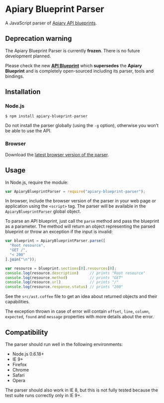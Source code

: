 Apiary Blueprint Parser
=======================

A JavaScript parser of [Apiary API blueprints](http://apiary.io/blueprint).

Deprecation warning
-------
The Apiary Blueprint Parser is currently **frozen**. There is no future development planned. 

Please check the new [**API Blueprint**](http://apiblueprint.org) which **supersedes** the **Apiary Blueprint** and is completely open-sourced including its parser, tools and bindings.  

Installation
------------

### Node.js

    $ npm install apiary-blueprint-parser

Do not install the parser globally (using the `-g` option), otherwise you won’t be able to use the API.

### Browser

Download the [latest browser version of the parser](https://github.com/apiaryio/blueprint-parser/releases/download/v0.5.3/apiary-blueprint-parser-0.5.3.js).

Usage
-----

In Node.js, require the module:

```javascript
var ApiaryBlueprintParser = require("apiary-blueprint-parser");
```

In browser, include the browser version of the parser in your web page or
application using the `<script>` tag. The parser will be available in the
`ApiaryBlueprintParser` global object.

To parse an API blueprint, just call the `parse` method and pass the blueprint
as a parameter. The method will return an object representing the parsed
blueprint or throw an exception if the input is invalid:

```javascript
var blueprint = ApiaryBlueprintParser.parse([
  "Root resource",
  "GET /",
  "< 200"
].join("\n"));

var resource = blueprint.sections[0].resources[0];
console.log(resource.description)     // prints "Root resource"
console.log(resource.method)          // prints "GET"
console.log(resource.url)             // prints "/"
console.log(resource.response.status) // prints "200"
```

See the `src/ast.coffee` file to get an idea about returned objects and their
capabilities.

The exception thrown in case of error will contain `offset`, `line`, `column`,
`expected`, `found` and `message` properties with more details about the error.

Compatibility
-------------

The parser should run well in the following environments:

  * Node.js 0.6.18+
  * IE 9+
  * Firefox
  * Chrome
  * Safari
  * Opera

The parser should also work in IE 8, but this is not fully tested because the
test suite runs correctly only in IE 9+.
